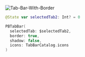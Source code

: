 ![Tab-Bar-With-Border](https://github.com/powerhome/playbook-swift/assets/112719604/9d059a59-e710-4f20-b713-a54d56b671c3)

```swift
@State var selectedTab2: Int? = 0

PBTabBar(
  selectedTab: $selectedTab2,
  border: true,
  shadow: false,
  icons: TabBarCatalog.icons
)
```
